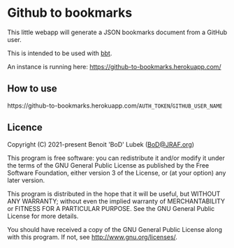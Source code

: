 # Github to bookmarks

This little webapp will generate a JSON bookmarks document from a GitHub user.

This is intended to be used with [bbt](https://github.com/BoD/bbt).

An instance is running here: https://github-to-bookmarks.herokuapp.com/

## How to use

https://<span></span>github-to-bookmarks.herokuapp.com/`AUTH_TOKEN`/`GITHUB_USER_NAME`


## Licence

Copyright (C) 2021-present Benoit 'BoD' Lubek (BoD@JRAF.org)

This program is free software: you can redistribute it and/or modify it under the terms of the GNU General Public License as published by the Free Software Foundation, either version 3 of the License, or (at your option) any later version.

This program is distributed in the hope that it will be useful, but WITHOUT ANY WARRANTY; without even the implied warranty of MERCHANTABILITY or FITNESS FOR A PARTICULAR PURPOSE. See the GNU General Public License for more details.

You should have received a copy of the GNU General Public License along with this program. If not, see http://www.gnu.org/licenses/.
